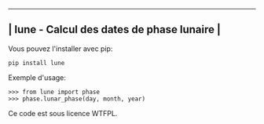 ---------------------------------------------------
|    lune - Calcul des dates de phase lunaire    |
---------------------------------------------------

Vous pouvez l'installer avec pip:

    pip install lune

Exemple d'usage:

    >>> from lune import phase
    >>> phase.lunar_phase(day, month, year)

Ce code est sous licence WTFPL.
